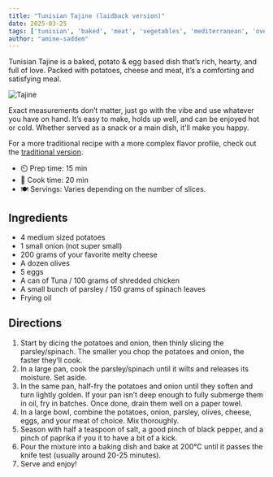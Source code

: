 ```yaml
---
title: "Tunisian Tajine (laidback version)"
date: 2025-03-25
tags: ['tunisian', 'baked', 'meat', 'vegetables', 'mediterranean', 'oven']
author: "amine-saddem"
---
```


Tunisian Tajine is a baked, potato & egg based dish that’s rich, hearty, and full of love. Packed with potatoes, cheese and meat, it’s a comforting and satisfying meal.

![Tajine](/pix/tunisian-tajine.webp)

Exact measurements don’t matter, just go with the vibe and use whatever you have on hand. It’s easy to make, holds up well, and can be enjoyed hot or cold. Whether served as a snack or a main dish, it'll make you happy.

For a more traditional recipe with a more complex flavor profile, check out the [traditional version](/recipe/tajine).

- ⏲️ Prep time: 15 min
- 🍳 Cook time: 20 min
- 🍽️ Servings: Varies depending on the number of slices.

## Ingredients

- 4 medium sized potatoes
- 1 small onion (not super small)
- 200 grams of your favorite melty cheese
- A dozen olives
- 5 eggs
- A can of Tuna / 100 grams of shredded chicken
- A small bunch of parsley / 150 grams of spinach leaves
- Frying oil

## Directions

1.	Start by dicing the potatoes and onion, then thinly slicing the parsley/spinach. The smaller you chop the potatoes and onion, the faster they’ll cook.
2.	In a large pan, cook the parsley/spinach until it wilts and releases its moisture. Set aside.
3.	In the same pan, half-fry the potatoes and onion until they soften and turn lightly golden. If your pan isn’t deep enough to fully submerge them in oil, fry in batches. Once done, drain them well on a paper towel.
4.	In a large bowl, combine the potatoes, onion, parsley, olives, cheese, eggs, and your meat of choice. Mix thoroughly.
5.  Season with half a teaspoon of salt, a good pinch of black pepper, and a pinch of paprika if you it to have a bit of a kick.
6.	Pour the mixture into a baking dish and bake at 200°C until it passes the knife test (usually around 20-25 minutes).
7.	Serve and enjoy!
